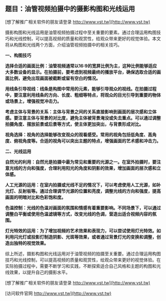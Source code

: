## **题目：油管视频拍摄中的摄影构图和光线运用**

[想了解推广相关软件的朋友请登录 http://www.vst.tw](http://www.vst.tw)

摄影构图和光线运用是油管视频拍摄过程中至关重要的要素。通过合理运用构图技巧和光线控制，可以提高视频的质量和观赏性，给观众带来更好的视觉体验。本文将从构图和光线两个方面，介绍油管视频拍摄中的相关技巧。

**一、构图技巧**

**选择合适的画面比例：油管视频通常以16:9的宽屏比例为主，这种比例能够适应大多数设备的显示。在拍摄前，要考虑到视频最终的播放平台，确保选取合适的画面比例，避免出现画面被截断或留有空白的情况。**

**用线条引导视线：线条是构图中常用的元素，能够引导观众的视线。在拍摄过程中，要注意利用线条的方向、长度、粗细等特点，将观众的目光引导到重要的物体或场景上，增强视觉冲击力。**

**考虑主体与背景的关系：主体与背景之间的关系直接影响到画面的层次感和立体感。要注意主体与背景的对比度，避免主体被背景淹没或失去重点。可以通过调整拍摄角度、摆放前景或后景等方式，使主体更加突出，与背景形成对比。**

**视角选择：视角的选择能够改变观众的观看感受。常用的视角包括低角度、高角度、俯视角度等。合适的视角可以突出主题的特点，增强画面的艺术感和冲击力。**

**二、光线运用**

**自然光的利用：自然光是拍摄中最为常见和重要的光源之一。在室外拍摄时，要注意光线的方向和强度，合理利用阳光的角度和阴影的效果，增加画面的层次感和立体感。**

**人工光源的运用：在室内拍摄或光线不足的情况下，可以考虑使用人工光源，如补光灯、反射板等。通过合理调节光源的位置和亮度，调整光线的方向和强度，提高画面的明暗对比和色彩饱和度。**

**色温控制：光线的色温对画面的氛围和情感有着重要影响。不同场景下，可以通过调整白平衡或使用色温滤镜等方式，改变光线的色调，营造出适合视频内容的氛围。**

**灯光特效的运用：为了增加视频的艺术效果和表现力，可以尝试使用灯光特效。如利用闪光灯或投影灯制造阴影、光斑等效果，或者通过背景灯光的变换和调整，创造出独特的视觉效果。**

综上所述，摄影构图和光线运用对于油管视频的拍摄至关重要。通过合理运用构图技巧和光线控制，可以提高视频的质量和观赏性，给观众带来更好的视觉体验。在实际拍摄过程中，需要不断学习和实践，不断探索适合自己风格和主题的构图和光线效果，以提升自己的摄影水平。

[想了解推广相关软件的朋友请登录 http://www.vst.tw](http://www.vst.tw)


[访问软件官网 http://www.vst.tw](http://www.vst.tw)
